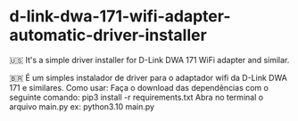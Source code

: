 # d-link-dwa-171-wifi-adapter-automatic-driver-installer
🇺🇸 It's a simple driver installer for D-Link DWA 171 WiFi adapter and similar.

🇧🇷 É um simples instalador de driver para o adaptador wifi da D-Link DWA 171 e similares.
Como usar:
Faça o download das dependências com o seguinte comando:
	pip3 install -r requirements.txt
	Abra no terminal o arquivo main.py 
	ex: python3.10 main.py


